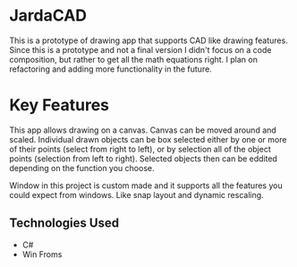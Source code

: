# JardaCAD

This is a prototype of drawing app that supports CAD like drawing features. Since this is a prototype and not a final version I didn't focus on a code composition, but rather to get all the math equations right. I plan on refactoring and adding more functionality in the future. 


# Key Features

This app allows drawing on a canvas. Canvas can be moved around and scaled. Individual drawn objects can be box selected either by one or more of their points (select from right to left), or by selection all of the object points (selection from left to right). Selected objects then can be eddited depending on the function you choose.

Window in this project is custom made and it supports all the features you could expect from windows. Like snap layout and dynamic rescaling.

## Technologies Used

- C#
- Win Froms
